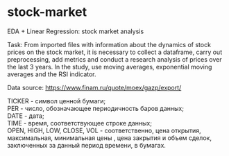 # stock-market
EDA + Linear Regression: stock market analysis <br>

Task: From imported files with information about the dynamics of stock prices on the stock market, it is necessary to collect a dataframe, carry out preprocessing, add metrics and conduct a research analysis of prices over the last 3 years. In the study, use moving averages, exponential moving averages and the RSI indicator.

Data source: https://www.finam.ru/quote/moex/gazp/export/

TICKER - символ ценной бумаги; <br>
PER - число, обозначающее периодичность баров данных; <br>
DATE - дата; <br>
TIME - время, соответствующее строке данных; <br>
OPEN, HIGH, LOW, CLOSE, VOL - соответственно, цена открытия, максимальная, минимальная цены , цена закрытия и объем сделок, заключенных за данный период времени, в бумагах. <br>
